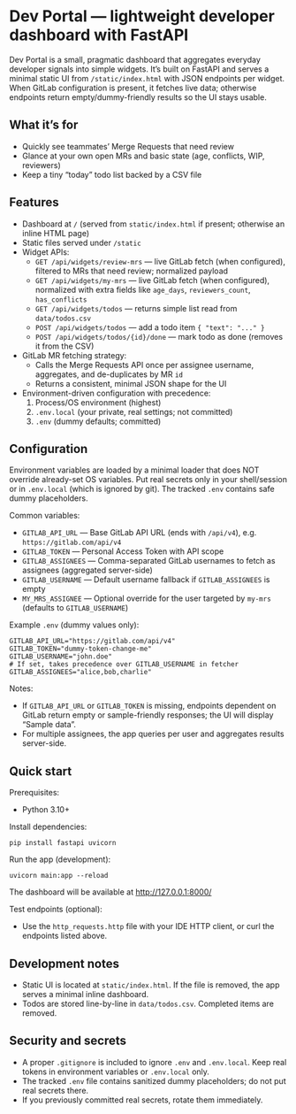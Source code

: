 # Dev Portal — lightweight developer dashboard with FastAPI

Dev Portal is a small, pragmatic dashboard that aggregates everyday developer signals into simple widgets. It’s built on FastAPI and serves a minimal static UI from `/static/index.html` with JSON endpoints per widget. When GitLab configuration is present, it fetches live data; otherwise endpoints return empty/dummy-friendly results so the UI stays usable.

## What it’s for
- Quickly see teammates’ Merge Requests that need review
- Glance at your own open MRs and basic state (age, conflicts, WIP, reviewers)
- Keep a tiny “today” todo list backed by a CSV file

## Features
- Dashboard at `/` (served from `static/index.html` if present; otherwise an inline HTML page)
- Static files served under `/static`
- Widget APIs:
  - `GET /api/widgets/review-mrs` — live GitLab fetch (when configured), filtered to MRs that need review; normalized payload
  - `GET /api/widgets/my-mrs` — live GitLab fetch (when configured), normalized with extra fields like `age_days`, `reviewers_count`, `has_conflicts`
  - `GET /api/widgets/todos` — returns simple list read from `data/todos.csv`
  - `POST /api/widgets/todos` — add a todo item `{ "text": "..." }`
  - `POST /api/widgets/todos/{id}/done` — mark todo as done (removes it from the CSV)
- GitLab MR fetching strategy:
  - Calls the Merge Requests API once per assignee username, aggregates, and de-duplicates by MR `id`
  - Returns a consistent, minimal JSON shape for the UI
- Environment-driven configuration with precedence:
  1) Process/OS environment (highest)
  2) `.env.local` (your private, real settings; not committed)
  3) `.env` (dummy defaults; committed)

## Configuration
Environment variables are loaded by a minimal loader that does NOT override already-set OS variables. Put real secrets only in your shell/session or in `.env.local` (which is ignored by git). The tracked `.env` contains safe dummy placeholders.

Common variables:
- `GITLAB_API_URL` — Base GitLab API URL (ends with `/api/v4`), e.g. `https://gitlab.com/api/v4`
- `GITLAB_TOKEN` — Personal Access Token with API scope
- `GITLAB_ASSIGNEES` — Comma-separated GitLab usernames to fetch as assignees (aggregated server-side)
- `GITLAB_USERNAME` — Default username fallback if `GITLAB_ASSIGNEES` is empty
- `MY_MRS_ASSIGNEE` — Optional override for the user targeted by `my-mrs` (defaults to `GITLAB_USERNAME`)

Example `.env` (dummy values only):
```
GITLAB_API_URL="https://gitlab.com/api/v4"
GITLAB_TOKEN="dummy-token-change-me"
GITLAB_USERNAME="john.doe"
# If set, takes precedence over GITLAB_USERNAME in fetcher
GITLAB_ASSIGNEES="alice,bob,charlie"
```
Notes:
- If `GITLAB_API_URL` or `GITLAB_TOKEN` is missing, endpoints dependent on GitLab return empty or sample-friendly responses; the UI will display “Sample data”.
- For multiple assignees, the app queries per user and aggregates results server-side.

## Quick start

Prerequisites:
- Python 3.10+

Install dependencies:
```
pip install fastapi uvicorn
```

Run the app (development):
```
uvicorn main:app --reload
```
The dashboard will be available at http://127.0.0.1:8000/

Test endpoints (optional):
- Use the `http_requests.http` file with your IDE HTTP client, or curl the endpoints listed above.

## Development notes
- Static UI is located at `static/index.html`. If the file is removed, the app serves a minimal inline dashboard.
- Todos are stored line-by-line in `data/todos.csv`. Completed items are removed.

## Security and secrets
- A proper `.gitignore` is included to ignore `.env` and `.env.local`. Keep real tokens in environment variables or `.env.local` only.
- The tracked `.env` file contains sanitized dummy placeholders; do not put real secrets there.
- If you previously committed real secrets, rotate them immediately.
